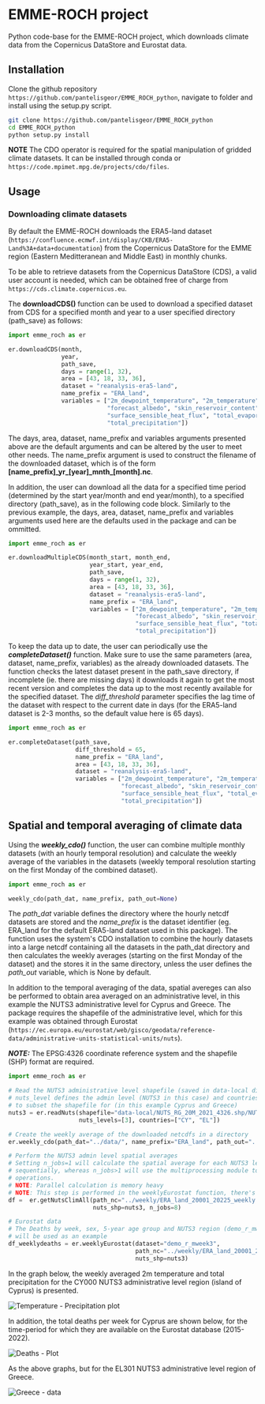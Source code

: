 # EMME-ROCH project

Python code-base for the EMME-ROCH project, which downloads climate data from the Copernicus DataStore and Eurostat data.

## Installation

Clone the github repository `https://github.com/pantelisgeor/EMME_ROCH_python`, navigate to folder and install using the setup.py script.

```bash
git clone https://github.com/pantelisgeor/EMME_ROCH_python
cd EMME_ROCH_python
python setup.py install
```

**NOTE** The CDO operator is required for the spatial manipulation of gridded climate datasets. It can be installed through conda or `https://code.mpimet.mpg.de/projects/cdo/files`.

## Usage

### Downloading climate datasets

By default the EMME-ROCH downloads the ERA5-land dataset (`https://confluence.ecmwf.int/display/CKB/ERA5-Land%3A+data+documentation`) from the Copernicus DataStore for the EMME region (Eastern Meditteranean and Middle East) in monthly chunks.

To be able to retrieve datasets from the Copernicus DataStore (CDS), a valid user account is needed, which can be obtained free of charge from `https://cds.climate.copernicus.eu`.

The **downloadCDS()** function can be used to download a specified dataset from CDS for a specified month and year to a user specified directory (path_save) as follows:

```python
import emme_roch as er

er.downloadCDS(month, 
               year,
               path_save,
               days = range(1, 32),
               area = [43, 18, 33, 36],
               dataset = "reanalysis-era5-land",
               name_prefix = "ERA_land",
               variables = ["2m_dewpoint_temperature", "2m_temperature",
                            "forecast_albedo", "skin_reservoir_content",
                            "surface_sensible_heat_flux", "total_evaporation",
                            "total_precipitation"])
```

The days, area, dataset, name_prefix and variables arguments presented above are the default arguments and can be altered by the user to meet other needs. The name_prefix argument is used to construct the filename of the downloaded dataset, which is of the form **[name_prefix]\_yr_[year]\_mnth_[month].nc**.

In addition, the user can download all the data for a specified time period (determined by the start year/month and end year/month), to a specified directory (path_save), as in the following code block. Similarly to the previous example, the days, area, dataset, name_prefix and variables arguments used here are the defaults used in the package and can be ommitted.

```python
import emme_roch as er

er.downloadMultipleCDS(month_start, month_end, 
                       year_start, year_end, 
                       path_save,
                       days = range(1, 32),
                       area = [43, 18, 33, 36], 
                       dataset = "reanalysis-era5-land",
                       name_prefix = "ERA_land",
                       variables = ["2m_dewpoint_temperature", "2m_temperature",
                                    "forecast_albedo", "skin_reservoir_content",
                                    "surface_sensible_heat_flux", "total_evaporation",
                                    "total_precipitation"])
```

To keep the data up to date, the user can periodically use the ***completeDataset()*** function. Make sure to use the same parameters (area, dataset, name_prefix, variables) as the already downloaded datasets. The function checks the latest dataset present in the path_save directory, if incomplete (ie. there are missing days) it downloads it again to get the most recent version and completes the data up to the most recently available for the specified dataset. The *diff_threshold* parameter specifies the lag time of the dataset with respect to the current date in days (for the ERA5-land dataset is 2-3 months, so the default value here is 65 days).

```python
import emme_roch as er

er.completeDataset(path_save,
                   diff_threshold = 65,
                   name_prefix = "ERA_land",
                   area = [43, 18, 33, 36],
                   dataset = "reanalysis-era5-land",
                   variables = ["2m_dewpoint_temperature", "2m_temperature",
                                "forecast_albedo", "skin_reservoir_content",
                                "surface_sensible_heat_flux", "total_evaporation",
                                "total_precipitation"])
```

## Spatial and temporal averaging of climate data

Using the ***weekly_cdo()*** function, the user can combine multiple monthly datasets (with an hourly temporal resolution) and calculate the weekly average of the variables in the datasets (weekly temporal resolution starting on the first Monday of the combined dataset).

```python
import emme_roch as er

weekly_cdo(path_dat, name_prefix, path_out=None)
```

The *path_dat* variable defines the directory where the hourly netcdf datasets are stored and the *name_prefix* is the dataset identifier (eg. ERA_land for the default ERA5-land dataset used in this package). The function uses the system's CDO installation to combine the hourly datasets into a large netcdf containing all the datasets in the path_dat directory and then calculates the weekly averages (starting on the first Monday of the dataset) and the stores it in the same directory, unless the user defines the *path_out* variable, which is None by default.

In addition to the temporal averaging of the data, spatial avereges can also be performed to obtain area averaged on an administrative level, in this example the NUTS3 administrative level for Cyprus and Greece. The package requires the shapefile of the administrative level, which for this example was obtained through Eurostat (`https://ec.europa.eu/eurostat/web/gisco/geodata/reference-data/administrative-units-statistical-units/nuts`).

***NOTE:*** The EPSG:4326 coordinate reference system and the shapefile (SHP) format are required.  

```python
import emme_roch as er

# Read the NUTS3 administrative level shapefile (saved in data-local directory)
# nuts_level defines the admin level (NUTS3 in this case) and countries the countries for which
# to subset the shapefile for (in this example Cyprus and Greece)
nuts3 = er.readNuts(shapefile="data-local/NUTS_RG_20M_2021_4326.shp/NUTS_RG_20M_2021_4326.shp",
                    nuts_levels=[3], countries=["CY", "EL"])

# Create the weekly average of the downloaded netcdfs in a directory
er.weekly_cdo(path_dat="../data/", name_prefix="ERA_land", path_out="../weekly")

# Perform the NUTS3 admin level spatial averages
# Setting n_jobs=1 will calculate the spatial average for each NUTS3 level in the shapefile
# sequentially, whereas n_jobs>1 will use the multiprocessing module to perform parallel 
# operations. 
# NOTE: Parallel calculation is memory heavy
# NOTE: This step is performed in the weeklyEurostat function, there's no need to run it separately
df =  er.getNutsClimAll(path_nc="../weekly/ERA_land_20001_20225_weekly.nc", 
                        nuts_shp=nuts3, n_jobs=8)

# Eurostat data
# The Deaths by week, sex, 5-year age group and NUTS3 region (demo_r_mweek3) dataset 
# will be used as an example
df_weeklydeaths = er.weeklyEurostat(dataset="demo_r_mweek3", 
                                    path_nc="../weekly/ERA_land_20001_20225_weekly.nc",
                                    nuts_shp=nuts3)
```

In the graph below, the weekly averaged 2m temperature and total precipitation for the CY000 NUTS3 administrative level region (island of Cyprus) is presented.

![Temperature - Precipitation plot](data-local/clim_plot.png)

In addition, the total deaths per week for Cyprus are shown below, for the time-period for which they are available on the Eurostat database (2015-2022).

![Deaths - Plot](data-local/clim_deaths.png)

As the above graphs, but for the EL301 NUTS3 administrative level region of Greece.

![Greece - data](data-local/clim_deaths_EL301.png)
